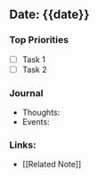 ## Date: {{date}}
### Top Priorities
- [ ] Task 1
- [ ] Task 2

### Journal
- Thoughts:
- Events:

### Links:
- [[Related Note]]
